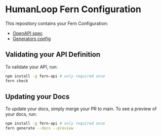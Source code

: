 # HumanLoop Fern Configuration

This repository contains your Fern Configuration: 
  - [OpenAPI spec](./openapi.yml)
  - [Generators config](./fern/generators.yml)

## Validating your API Definition

To validate your API, run: 
```sh
npm install -g fern-api # only required once
fern check
```
## Updating your Docs

To update your docs, simply merge your PR to main. To see a preview of your docs, run: 

```sh
npm install -g fern-api # only required once
fern generate --docs --preview
```
